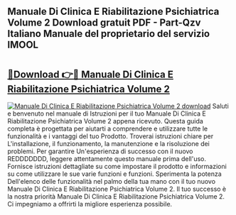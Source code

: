 ## Manuale Di Clinica E Riabilitazione Psichiatrica Volume 2 Download gratuit PDF - Part-Qzv Italiano Manuale del proprietario del servizio lMOOL

# <h2><a href="http://dfax20.blite.top/?on=Manuale+Di+Clinica+E+Riabilitazione+Psichiatrica+Volume+2">🔗Download 👉🔴 Manuale Di Clinica E Riabilitazione Psichiatrica Volume 2</a></h2>

[![Manuale Di Clinica E Riabilitazione Psichiatrica Volume 2 download](https://i.imgur.com/lujVjoI.png)](http://dfax20.blite.top/?on=Manuale+Di+Clinica+E+Riabilitazione+Psichiatrica+Volume+2)
Saluti e benvenuto nel manuale di Istruzioni per il tuo Manuale Di Clinica E Riabilitazione Psichiatrica Volume 2 appena ricevuto. Questa guida completa è progettata per aiutarti a comprendere e utilizzare tutte le funzionalità e i vantaggi del tuo Prodotto. Troverai istruzioni chiare per L'installazione, il funzionamento, la manutenzione e la risoluzione dei problemi. Per garantire Un'esperienza di successo con il nuovo REDDDDDDD, leggere attentamente questo manuale prima dell'uso. Fornisce istruzioni dettagliate su come impostare il prodotto e informazioni su come utilizzare le sue varie funzioni e funzioni. Sperimenta la potenza Dell'elenco delle funzionalità nel palmo della tua mano con il tuo nuovo Manuale Di Clinica E Riabilitazione Psichiatrica Volume 2. Il tuo successo è la nostra priorità Manuale Di Clinica E Riabilitazione Psichiatrica Volume 2. Ci impegniamo a offrirti la migliore esperienza possibile.
